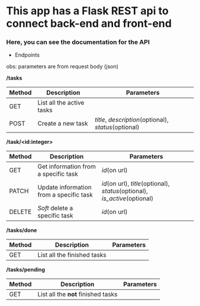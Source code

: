 # This app has a Flask REST api to connect back-end and front-end

### Here, you can see the documentation for the API

*  Endpoints

obs: parameters are from request body (json)

**/tasks**

| Method |     Description             |  Parameters  |
| ------ | --------------------------- | ------------ |
|  GET   |  List all the active tasks  |              |
|  POST  |  Create a new task   | *title*, *description*(optional), *status*(optional)  |


**/task/\<id:integer\>**

| Method |     Description      |  Parameters  | 
| ------ | -------------------- | ------------ |
| GET    |  Get information from a specific task  | *id*(on url)  |
| PATCH  |  Update information from a specific task  | *id*(on url), *title*(optional), *status*(optional), *is_active*(optional)  |
| DELETE |  *Soft* delete a specific task | *id*(on url)  |


**/tasks/done**

| Method |     Description               |  Parameters  |
| ------ | ----------------------------- | ------------ |
|  GET   |  List all the finished tasks  |              |


**/tasks/pending**

| Method |     Description                       |  Parameters  |
| ------ | ------------------------------------- | ------------ |
|  GET   |  List all the **not** finished tasks  |              |
